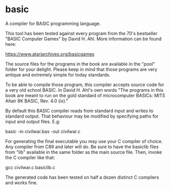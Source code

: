 # basic
A compiler for BASIC programming language.

This tool has been tested against every program from the 70's bestseller "BASIC Computer Games" by David H. Ahl. More information can be found here:

https://www.atariarchives.org/basicgames

The source files for the programs in the book are available in the "pool" folder for your delight.
Please keep in mind that those programs are very antique and extremely simple for today standards.

To be able to compile those program, this compiler accepts source code for a very old school BASIC. In David H. Ahl's own words "The programs in this book are meant to run on the gold standard of microcomputer BASICs: MITS Altair 8K BASIC, Rev. 4.0 (ix)."

By default this BASIC compiler reads from standard input and writes to standard output.
That behaviour may be modified by specifying paths for input and output files. E.g:

basic -in civilwar.bas -out civilwar.c

For generating the final executable you may use your C compiler of choice. Any compiler from C89 and later will do.
Be sure to have the basiclib files from "lib" available in the same folder as the main source file. 
Then, invoke the C compiler like that:

gcc civilwar.c basiclib.c

The generated code has been tested on half a dozen distinct C compilers and works fine.
